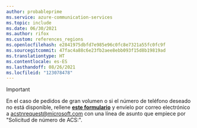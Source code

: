 ```yaml
---
author: probableprime
ms.service: azure-communication-services
ms.topic: include
ms.date: 06/30/2021
ms.author: rifox
ms.custom: references_regions
ms.openlocfilehash: e2841975dbfd7e985e96c0fc8e7321a55fc0fc9f
ms.sourcegitcommit: 47fac4a88c6e23fb2aee8ebb093f15d8b19819ad
ms.translationtype: HT
ms.contentlocale: es-ES
ms.lasthandoff: 08/26/2021
ms.locfileid: "123078478"
---
```

> [!IMPORTANT]
> En el caso de pedidos de gran volumen o si el número de teléfono deseado no está disponible, rellene **[este formulario](https://github.com/Azure/Communication/blob/master/Forms/ACS%20-%20Bulk%20Number%20Acquisition.docx)** y envíelo por correo electrónico a acstnrequest@microsoft.com con una línea de asunto que empiece por "Solicitud de número de ACS:".

